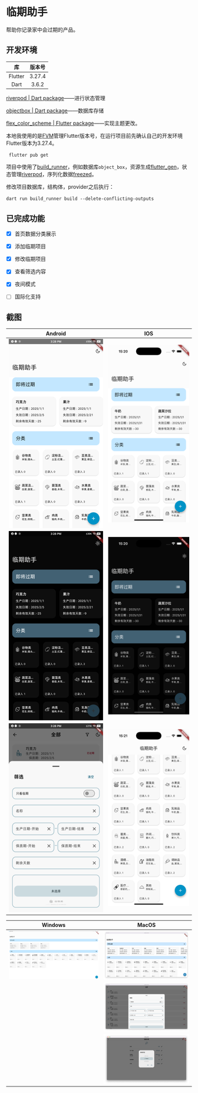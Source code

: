 # 临期助手

帮助你记录家中会过期的产品。

## 开发环境

 

| 库       | 版本号    |
|:-------:|:------:|
| Flutter | 3.27.4 |
| Dart    | 3.6.2  |

[riverpod | Dart package](https://pub.dev/packages/riverpod)——进行状态管理

[objectbox | Dart package](https://pub.dev/packages/objectbox)——数据库存储

[flex_color_scheme | Flutter package](https://pub.dev/packages/flex_color_scheme)——实现主题更改。

本地我使用的是[FVM](https://github.com/leoafarias/fvm)管理Flutter版本号，在运行项目前先确认自己的开发环境Flutter版本为3.27.4。

```
 flutter pub get
```

项目中使用了[build_runner](https://pub.dev/packages/build_runner)，例如数据库`object_box`，资源生成[flutter_gen](https://pub.dev/packages/flutter_gen)，状态管理[riverpod](https://pub.dev/packages/riverpod)，序列化数据[freezed](https://pub.dev/packages/freezed)。

修改项目数据库，结构体，provider之后执行：

```
dart run build_runner build --delete-conflicting-outputs

```


## 已完成功能

- [x] 首页数据分类展示

- [x] 添加临期项目

- [x] 修改临期项目

- [x] 查看筛选内容

- [x] 夜间模式

- [ ] 国际化支持


## 截图

| Android                   | IOS                       |
|:-------------------------:|:-------------------------:|
| ![](images/cscreen8.png)  | ![](images/cscreen16.png) | 
| ![](images/cscreen9.png)  | ![](images/cscreen17.png) |
| ![](images/cscreen10.png) | ![](images/cscreen25.png) |

| Windows                                                             | MacOS                    |
|:-------------------------------------------------------------------:|:------------------------:|
| <img title="" src="images/cscreen1.png" alt="" data-align="center"> | ![](images/cscreen2.png) |
|                                                                     | ![](images/cscreen5.png) |
|                                                                     | ![](images/cscreen4.png) |
